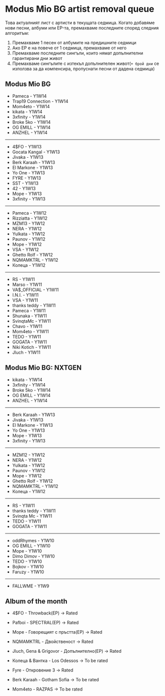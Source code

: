 # Modus Mio BG artist removal queue
Това актуалният лист с артисти в текущата седмица. Когато добавяме нови песни, албуми или EP-та, премахваме последните според следния алгоритъм:

1. Премахваме 1 песен от албумите на предишните седмици
1. Ако EP е на повече от 1 седмица, премахваме от него
1. Премахваме последните сингъли, които нямат допълнителни гарантирани дни живот
1. Премахваме сингълите с изтекъл допълнителен живот(`+ брой дни` се използва за да компенсира, пропуснати песни от дадена седмица)

## Modus Mio BG <!------------------------------------------------------------------------------------------->

- Pameca - Y1W14
- Trap19 Connection - Y1W14
- Mom4eto - Y1W14
- kikata - Y1W14
- 3xfinity - Y1W14
- Broke 5ko - Y1W14
- OG EMILL - Y1W14
- ANZHEL - Y1W14

---

- 4$FO - Y1W13
- Gocata Kangal - Y1W13
- Jivaka - Y1W13
- Berk Karaah - Y1W13
- El Markone - Y1W13
- Yo One - Y1W13
- FYRE - Y1W13
- SST - Y1W13
- 42 - Y1W13
- Mope - Y1W13
- 3xfinity - Y1W13

---

- Pameca - Y1W12
- Rizziatta - Y1W12
- MZM13 - Y1W12
- NERA - Y1W12
- Yulkata - Y1W12
- Paunov - Y1W12
- Mope - Y1W12
- VSA - Y1W12
- Ghetto Rolf - Y1W12
- NQMAMKTRL - Y1W12
- Колеца - Y1W12

---

- RS - Y1W11
- Marso - Y1W11
- VA$\_OFFICIAL - Y1W11
- I.N.I. - Y1W11
- VSA - Y1W11
- thanks teddy - Y1W11
- Pameca - Y1W11
- Shunaka - Y1W11
- SvinqtaMc - Y1W11
- Chavo - Y1W11
- Mom4eto - Y1W11
- TEDO - Y1W11
- GOGATA - Y1W11
- Niki Kotich - Y1W11
- Jluch - Y1W11

## Modus Mio BG: NXTGEN <!---------------------------------------------------------------------------------->

- kikata - Y1W14
- 3xfinity - Y1W14
- Broke 5ko - Y1W14
- OG EMILL - Y1W14
- ANZHEL - Y1W14

---

- Berk Karaah - Y1W13
- Jivaka - Y1W13
- El Markone - Y1W13
- Yo One - Y1W13
- Mope - Y1W13
- 3xfinity - Y1W13

---

- MZM12 - Y1W12
- NERA - Y1W12
- Yulkata - Y1W12
- Paunov - Y1W12
- Mope - Y1W12
- Ghetto Rolf - Y1W12
- NQMAMKTRL - Y1W12
- Колеца - Y1W12

---

- RS - Y1W11
- thanks teddy - Y1W11
- Svinqta Mc - Y1W11
- TEDO - Y1W11
- GOGATA - Y1W11

---

- oddRhymes - Y1W10
- OG EMILL - Y1W10
- Mope - Y1W10
- Dimo Dimov - Y1W10
- TEDO - Y1W10
- Bojkov - Y1W10
- Faruzy - Y1W10

---

- FALLWME - Y1W9

## Album of the month <!------------------------------------------------------------------------------------->

- 4$FO - Throwback(EP) -> Rated
- Pafboi - SPECTRAL(EP) -> Rated
- Mope - Говорещият с пръстта(EP) -> Rated
- NQMAMKTRL - Двойственост -> Rated
- Jluch, Gena & Grigovor - Допълнително(EP) -> Rated
- Колеца & Вантка - Los Odessos -> To be rated
- Fyre - Откровение 3 -> Rated
- Berk Karaah - Gotham Sofia -> To be rated

- Mom4eto - RAZPAS -> To be rated
